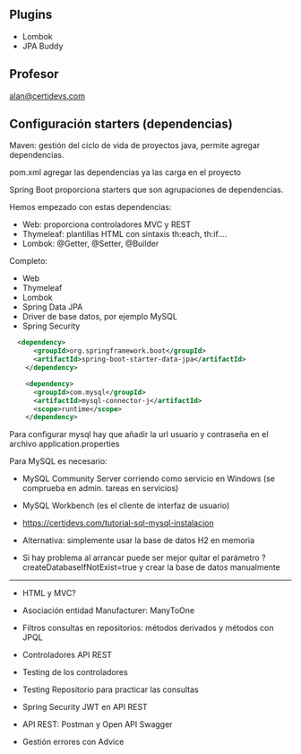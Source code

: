 
## Plugins

* Lombok
* JPA Buddy

## Profesor

alan@certidevs.com

## Configuración starters (dependencias)

Maven: gestión del ciclo de vida de proyectos java, permite agregar dependencias.

pom.xml agregar las dependencias ya las carga en el proyecto

Spring Boot proporciona starters que son agrupaciones de dependencias.

Hemos empezado con estas dependencias:

* Web: proporciona controladores MVC y REST
* Thymeleaf: plantillas HTML con sintaxis th:each, th:if....
* Lombok: @Getter, @Setter, @Builder

Completo:

* Web
* Thymeleaf
* Lombok
* Spring Data JPA
* Driver de base datos, por ejemplo MySQL
* Spring Security

```xml
  <dependency>
      <groupId>org.springframework.boot</groupId>
      <artifactId>spring-boot-starter-data-jpa</artifactId>
    </dependency>

    <dependency>
      <groupId>com.mysql</groupId>
      <artifactId>mysql-connector-j</artifactId>
      <scope>runtime</scope>
    </dependency>
```

Para configurar mysql hay que añadir la url usuario y contraseña en el archivo application.properties

Para MySQL es necesario:

* MySQL Community Server corriendo como servicio en Windows (se comprueba en admin. tareas en servicios)
* MySQL Workbench (es el cliente de interfaz de usuario)

* https://certidevs.com/tutorial-sql-mysql-instalacion
* Alternativa: simplemente usar la base de datos H2 en memoria
* Si hay problema al arrancar puede ser mejor quitar el parámetro ?createDatabaseIfNotExist=true y crear la base de datos manualmente


--- 
* HTML y MVC?

* Asociación entidad Manufacturer: ManyToOne
* Filtros consultas en repositorios: métodos derivados y métodos con JPQL
* Controladores API REST
* Testing de los controladores
* Testing Repositorio para practicar las consultas
* Spring Security JWT en API REST
* API REST: Postman y Open API Swagger
* Gestión errores con Advice